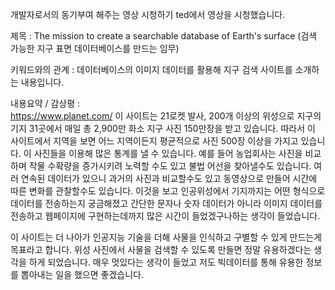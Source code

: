 개발자로서의 동기부여 해주는 영상 시청하기
ted에서 영상을 시청했습니다. 

제목 : The mission to create a searchable database of Earth's surface
(검색 가능한 지구 표면 데이터베이스를 만드는 임무)

키워드와의 관계 : 데이터베이스의 이미지 데이터를 활용해 지구 검색 사이트를 소개하는 내용입니다.

내용요약 / 감상평 :  
 https://www.planet.com/
이 사이트는 21로켓 발사, 200개 이상의 위성으로 지구의 기지 31곳에서 매일 총 2,900만 화소 지구 사진 150만장을 받고 있습니다. 
따라서 이 사이트에서 지역을 보면 어느 지역이든지 평균적으로 사진 500장 이상을 가지고 있습니다. 
이 사진들을 이용해 많은 통계를 낼 수 있습니다. 
예를 들어 농업회사는 사진을 비교하며 작물 수확량을 증가시키려 노력할 수도 있고 불법 어선을 찾아낼수도 있습니다. 
여러 연속된 데이터가 있으니 과거의 사진과 비교할수도 있고 동영상으로 만들어 시간에 따른 변화를 관찰할수도 있습니다. 
이것을 보고 인공위성에서 기지까지는 어떤 형식으로 데이터를 전송하는지 궁금해졌고 
간단한 문자나 숫자 데이터가 아니라 이미지 데이터를 전송하고 웹페이지에 구현하는데까지 많은 시간이 들었겠구나하는 생각이 들었습니다. 

이 사이트는 더 나아가 인공지능 기술을 더해 사물을 인식하고 구별할 수 있게 만드는게 목표라고 합니다. 
위성 사진에서 사물을 검색할 수 있도록 만들면 정말 유용하겠다는 생각을 하게 되었습니다. 
매우 멋있다는 생각이 들었고 저도 빅데이터를 통해 유용한 정보를 뽑아내는 일을 했으면 좋겠습니다.  